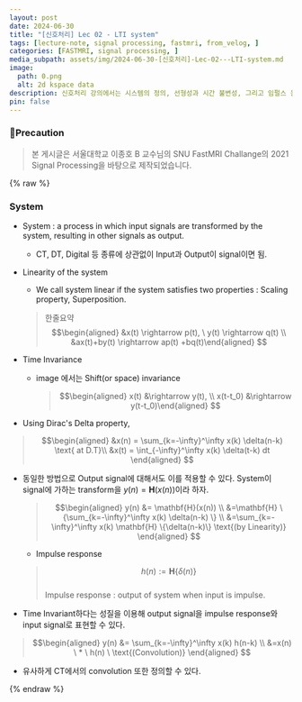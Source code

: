 ```yaml
---
layout: post
date: 2024-06-30
title: "[신호처리] Lec 02 - LTI system"
tags: [lecture-note, signal processing, fastmri, from_velog, ]
categories: [FASTMRI, signal processing, ]
media_subpath: assets/img/2024-06-30-[신호처리]-Lec-02---LTI-system.md
image:
  path: 0.png
  alt: 2d kspace data
description: 신호처리 강의에서는 시스템의 정의, 선형성과 시간 불변성, 그리고 임펄스 응답의 개념을 다룹니다. 시스템은 입력 신호를 변환하여 출력 신호를 생성하며, 선형 시스템은 스케일링과 중첩의 성질을 만족합니다. 임펄스 응답은 시스템의 입력이 임펄스일 때의 출력이며, 출력 신호는 입력 신호와 임펄스 응답의 컨볼루션으로 표현됩니다.
pin: false
---
```



### 📢Precaution


> 본 게시글은 서울대학교 이종호 B 교수님의 SNU FastMRI Challange의 2021 Signal Processing을 바탕으로 제작되었습니다.


{% raw %}


### System

- System : a process in which input signals are transformed by the system, resulting in other signals as output.
	- CT, DT, Digital 등 종류에 상관없이 Input과 Output이 signal이면 됨.
- Linearity of the system
	- We call system linear if the system satisfies two properties : Scaling property, Superposition.

	> 한줄요약  
	> $$\begin{aligned}  
	> &x(t) \rightarrow p(t), \ y(t) \rightarrow q(t) \\  
	> &ax(t)+by(t) \rightarrow ap(t) +bq(t)\end{aligned} $$

- Time Invariance
	- image 에서는 Shift(or space) invariance

		> $$\begin{aligned}  
		> x(t) &\rightarrow y(t), \\  
		> x(t-t_0) &\rightarrow y(t-t_0)\end{aligned} $$

- Using Dirac's Delta property,

> $$\begin{aligned}  
> &x(n) = \sum_{k=-\infty}^\infty x(k) \delta(n-k) \text{ at D.T}\\  
> &x(t) = \int_{-\infty}^\infty x(k) \delta(t-k) dt  
> \end{aligned} $$

- 동일한 방법으로 Output signal에 대해서도 이를 적용할 수 있다.
System이 signal에 가하는 transform을 $y(n) = \mathbf{H}(x(n))$이라 하자.

	> $$\begin{aligned}  
	> y(n) &= \mathbf{H}(x(n)) \\  
	> &=\mathbf{H} \{\sum_{k=-\infty}^\infty x(k) \delta(n-k) \} \\  
	> &=\sum_{k=-\infty}^\infty x(k) \mathbf{H} \{\delta(n-k)\} \text{(by Linearity)}  
	> \end{aligned} $$

	- Impulse response

	> $$  
	> h(n) :=\mathbf{H} \{\delta (n) \}$$  
	> Impulse response : output of system when input is impulse.

- Time Invariant하다는 성질을 이용해 output signal을 impulse response와 input signal로 표현할 수 있다.

> $$\begin{aligned}  
> y(n) &= \sum_{k=-\infty}^\infty x(k) h(n-k) \\  
> &=x(n) \ * \ h(n) \ \text{(Convolution)}  
> \end{aligned} $$

- 유사하게 CT에서의 convolution 또한 정의할 수 있다.

{% endraw %}

